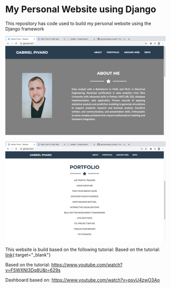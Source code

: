 # My Personal Website using Django

This repository has code used to build my personal website using the Django framework

![website_pic_1.png](resources/website_pic_1.png)

![website_pic_2.png](resources/website_pic_2.png)

This website is build based on the following tutorial:
Based on the tutorial:
[link](https://www.youtube.com/watch?v=UmljXZIypDc&list=PL-osiE80TeTtoQCKZ03TU5fNfx2UY6U4p&index=1){:target="_blank"}

Based on the tutorial:
https://www.youtube.com/watch?v=F5WXNI3Dq8U&t=629s

Dashboard based on:
https://www.youtube.com/watch?v=psvU4zwO3Ao
